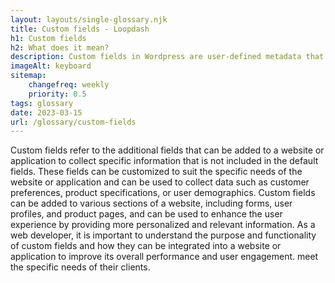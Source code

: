 ```yaml
--- 
layout: layouts/single-glossary.njk
title: Custom fields - Loopdash
h1: Custom fields
h2: What does it mean?
description: Custom fields in Wordpress are user-defined metadata that can be added to posts, pages, or custom post types to provide additional information and functionality beyond the default content fields.
imageAlt: keyboard
sitemap:
	changefreq: weekly
	priority: 0.5
tags: glossary
date: 2023-03-15
url: /glossary/custom-fields
---
```


Custom fields refer to the additional fields that can be added to a website or application to collect specific information that is not included in the default fields. These fields can be customized to suit the specific needs of the website or application and can be used to collect data such as customer preferences, product specifications, or user demographics. Custom fields can be added to various sections of a website, including forms, user profiles, and product pages, and can be used to enhance the user experience by providing more personalized and relevant information. As a web developer, it is important to understand the purpose and functionality of custom fields and how they can be integrated into a website or application to improve its overall performance and user engagement. meet the specific needs of their clients.
